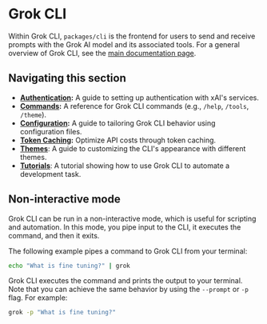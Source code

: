 # Grok CLI

Within Grok CLI, `packages/cli` is the frontend for users to send and receive prompts with the Grok AI model and its associated tools. For a general overview of Grok CLI, see the [main documentation page](../index.md).

## Navigating this section

- **[Authentication](./authentication.md):** A guide to setting up authentication with xAI's services.
- **[Commands](./commands.md):** A reference for Grok CLI commands (e.g., `/help`, `/tools`, `/theme`).
- **[Configuration](./configuration.md):** A guide to tailoring Grok CLI behavior using configuration files.
- **[Token Caching](./token-caching.md):** Optimize API costs through token caching.
- **[Themes](./themes.md)**: A guide to customizing the CLI's appearance with different themes.
- **[Tutorials](tutorials.md)**: A tutorial showing how to use Grok CLI to automate a development task.

## Non-interactive mode

Grok CLI can be run in a non-interactive mode, which is useful for scripting and automation. In this mode, you pipe input to the CLI, it executes the command, and then it exits.

The following example pipes a command to Grok CLI from your terminal:

```bash
echo "What is fine tuning?" | grok
```

Grok CLI executes the command and prints the output to your terminal. Note that you can achieve the same behavior by using the `--prompt` or `-p` flag. For example:

```bash
grok -p "What is fine tuning?"
```
